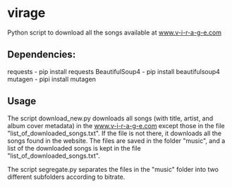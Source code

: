 # virage
Python script to download all the songs available at www.v-i-r-a-g-e.com

## Dependencies:
requests - pip install requests
BeautifulSoup4 - pip install beautifulsoup4
mutagen - pipi install mutagen

## Usage
The script download_new.py downloads all songs (with title, artist, and album cover metadata) in the www.v-i-r-a-g-e.com except those in the file "list_of_downloaded_songs.txt". If the file is not there, it downloads all the songs found in the website. The files are saved in the folder "music", and a list of the downloaded songs is kept in the file "list_of_downloaded_songs.txt".

The script segregate.py separates the files in the "music" folder into two different subfolders according to bitrate.

